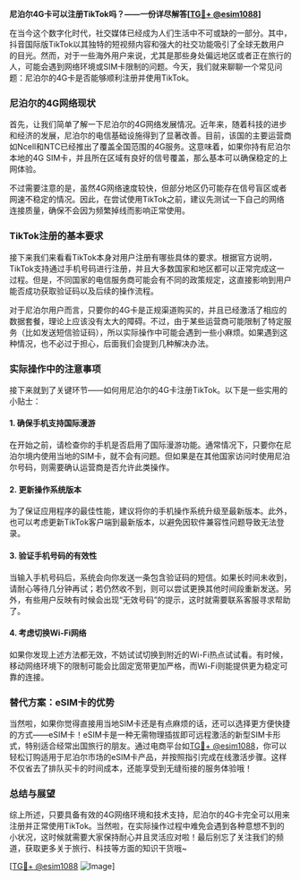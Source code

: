 **尼泊尔4G卡可以注册TikTok吗？——一份详尽解答[[TG💪+ @esim1088](https://t.me/s/esim1088)]**

在当今这个数字化时代，社交媒体已经成为人们生活中不可或缺的一部分。其中，抖音国际版TikTok以其独特的短视频内容和强大的社交功能吸引了全球无数用户的目光。然而，对于一些海外用户来说，尤其是那些身处偏远地区或者正在旅行的人，可能会遇到网络环境或SIM卡限制的问题。今天，我们就来聊聊一个常见问题：尼泊尔的4G卡是否能够顺利注册并使用TikTok。

### 尼泊尔的4G网络现状

首先，让我们简单了解一下尼泊尔的4G网络发展情况。近年来，随着科技的进步和经济的发展，尼泊尔的电信基础设施得到了显著改善。目前，该国的主要运营商如Ncell和NTC已经推出了覆盖全国范围的4G服务。这意味着，如果你持有尼泊尔本地的4G SIM卡，并且所在区域有良好的信号覆盖，那么基本可以确保稳定的上网体验。

不过需要注意的是，虽然4G网络速度较快，但部分地区仍可能存在信号盲区或者网速不稳定的情况。因此，在尝试使用TikTok之前，建议先测试一下自己的网络连接质量，确保不会因为频繁掉线而影响正常使用。

### TikTok注册的基本要求

接下来我们来看看TikTok本身对用户注册有哪些具体的要求。根据官方说明，TikTok支持通过手机号码进行注册，并且大多数国家和地区都可以正常完成这一过程。但是，不同国家的电信服务商可能会有不同的政策规定，这直接影响到用户能否成功获取验证码以及后续的操作流程。

对于尼泊尔用户而言，只要你的4G卡是正规渠道购买的，并且已经激活了相应的数据套餐，理论上应该没有太大的障碍。不过，由于某些运营商可能限制了特定服务（比如发送短信验证码），所以实际操作中可能会遇到一些小麻烦。如果遇到这种情况，也不必过于担心，后面我们会提到几种解决办法。

### 实际操作中的注意事项

接下来就到了关键环节——如何用尼泊尔的4G卡注册TikTok。以下是一些实用的小贴士：

#### 1. 确保手机支持国际漫游
在开始之前，请检查你的手机是否启用了国际漫游功能。通常情况下，只要你在尼泊尔境内使用当地的SIM卡，就不会有问题。但如果是在其他国家访问时使用尼泊尔号码，则需要确认运营商是否允许此类操作。

#### 2. 更新操作系统版本
为了保证应用程序的最佳性能，建议将你的手机操作系统升级至最新版本。此外，也可以考虑更新TikTok客户端到最新版本，以避免因软件兼容性问题导致无法登录。

#### 3. 验证手机号码的有效性
当输入手机号码后，系统会向你发送一条包含验证码的短信。如果长时间未收到，请耐心等待几分钟再试；若仍然收不到，则可以尝试更换其他时间段重新发送。另外，有些用户反映有时候会出现“无效号码”的提示，这时就需要联系客服寻求帮助了。

#### 4. 考虑切换Wi-Fi网络
如果你发现上述方法都无效，不妨试试切换到附近的Wi-Fi热点试试看。有时候，移动网络环境下的限制可能会比固定宽带更加严格，而Wi-Fi则能提供更为稳定可靠的连接。

### 替代方案：eSIM卡的优势

当然啦，如果你觉得直接用当地SIM卡还是有点麻烦的话，还可以选择更方便快捷的方式——eSIM卡！eSIM卡是一种无需物理插拔即可远程激活的新型SIM卡形式，特别适合经常出国旅行的朋友。通过电商平台如[TG💪+ @esim1088](https://t.me/s/esim1088)，你可以轻松订购适用于尼泊尔市场的eSIM卡产品，并按照指引完成在线激活步骤。这样不仅省去了排队买卡的时间成本，还能享受到无缝衔接的服务体验哦！

### 总结与展望

综上所述，只要具备有效的4G网络环境和技术支持，尼泊尔的4G卡完全可以用来注册并正常使用TikTok。当然啦，在实际操作过程中难免会遇到各种意想不到的小状况，这时候就需要大家保持耐心并且灵活应对啦！最后别忘了关注我们的频道，获取更多关于旅行、科技等方面的知识干货哦~

[[TG💪+ @esim1088](https://t.me/s/esim1088) ![Image](https://i.postimg.cc/4NQfJmqS/Snipaste-2025-05-13-00-14-12.png)]
